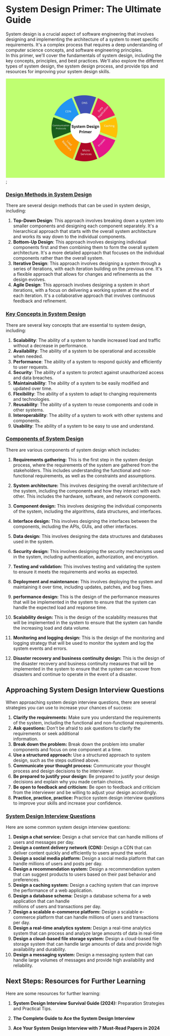 # System Design Primer: The Ultimate Guide

System design is a crucial aspect of software engineering that involves designing and implementing the architecture of a system to
meet specific requirements. It's a complex process that requires a deep understanding of computer science concepts,
and software engineering principles.  
In this primer, we'll cover the fundamentals of system design, including the key concepts, principles,
and best practices. We'll also explore the different types of system design, the system design process,
and provide tips and resources for improving your system design skills.

![an image of system design primer](./system%20design%20primer.webp);

### <u>Design Methods in System Design</u>

There are several design methods that can be used in system design, including:

1. **Top-Down Design**: This approach involves breaking down a system into smaller components and designing
   each component separately. It's a hierarchical approach that starts with the overall system architecture
   and works its way down to the individual components.
2. **Bottom-Up Design**: This approach involves designing individual components first and then combining them
   to form the overall system architecture. It's a more detailed approach that focuses on the individual components
   rather than the overall system.
3. **Iterative Design**: This approach involves designing a system through a series of iterations, with
   each iteration building on the previous one. It's a flexible approach that allows for changes and
   refinements as the design evolves.
4. **Agile Design**: This approach involves designing a system in short iterations, with a focus
   on delivering a working system at the end of each iteration. It's a collaborative approach that
   involves continuous feedback and refinement.

### <u>Key Concepts in System Design</u>

There are several key concepts that are essential to system design, including:

1. **Scalability**: The ability of a system to handle increased load and traffic without a
   decrease in performance.
2. **Availability**: The ability of a system to be operational and accessible when needed.
3. **Performance**: The ability of a system to respond quickly and efficiently to user requests.
4. **Security**: The ability of a system to protect against unauthorized access and data breaches.
5. **Maintainability**: The ability of a system to be easily modified and updated over time.
6. **Flexibility**: The ability of a system to adapt to changing requirements and
   technologies.
7. **Reusability**: The ability of a system to reuse components and code in other systems.
8. **Interoperability**: The ability of a system to work with other systems and components.
9. **Usability**: The ability of a system to be easy to use and understand.

### <u>Components of System Design</u>

There are various components of system design which includes:

1.  **Requirements gathering:** This is the first step in the system design process, where the requirements of the system are gathered from the stakeholders. This includes understanding the functional and non-functional requirements, as well as the constraints and assumptions.

2.  **System architecture:** This involves designing the overall architecture of the system, including the components and how they interact with each other. This includes the hardware, software, and network components.
3.  **Component design:** This involves designing the individual components of the system, including the algorithms, data structures, and interfaces.
4.  **Interface design:** This involves designing the interfaces between the components, including the APIs,
    GUIs, and other interfaces.
5.  **Data design:** This involves designing the data structures and databases used in the system.
6.  **Security design:** This involves designing the security mechanisms used in the system, including
    authentication, authorization, and encryption.
7.  **Testing and validation:** This involves testing and validating the system to ensure it meets the
    requirements and works as expected.
8.  **Deployment and maintenance:** This involves deploying the system and maintaining it over time, including updates, patches, and bug fixes.
9.  **performance design:** This is the design of the performance measures that will be implemented in the system to ensure that the system can handle the expected load and response time.
10. **Scalability design:** This is the design of the scalability measures that will be implemented in the system to ensure that the system can handle the increasing load and data volume.
11. **Monitoring and logging design:** This is the design of the monitoring and logging strategy that will be used to monitor the system and log the system events and errors.
12. **Disaster recovery and business continuity design:** This is the design of the disaster recovery and business continuity measures that will be implemented in the system to ensure that the system can recover from disasters and continue to operate in the event of a disaster.

## Approaching System Design Interview Questions

When approaching system design interview questions, there are several strategies you can use to increase your chances of success:

1. **Clarify the requirements:** Make sure you understand the requirements of the system, including the functional and non-functional requirements.
2. **Ask questions:** Don't be afraid to ask questions to clarify the requirements or seek additional  
   information.
3. **Break down the problem:** Break down the problem into smaller components and focus on one component
   at a time.
4. **Use a structured approach:** Use a structured approach to system design, such as the steps
   outlined above.
5. **Communicate your thought process:** Communicate your thought process and design decisions to the interviewer.
6. **Be prepared to justify your design:** Be prepared to justify your design decisions and explain why
   you made certain choices.
7. **Be open to feedback and criticism:** Be open to feedback and criticism from the interviewer and be willing to adjust your design accordingly.
8. **Practice, practice, practice:** Practice system design interview questions to improve your skills and increase your confidence.

### <u>System Design Interview Questions</u>

Here are some common system design interview questions:

1. **Design a chat service:** Design a chat service that can handle millions of users and messages
   per day.
2. **Design a content delivery network (CDN):** Design a CDN that can deliver content quickly and efficiently to users around the world.
3. **Design a social media platform:** Design a social media platform that can handle millions of users
   and posts per day.
4. **Design a recommendation system:** Design a recommendation system that can suggest products to users based on
   their past behavior and preferences.
5. **Design a caching system:** Design a caching system that can improve the performance of a web
   application.
6. **Design a database schema:** Design a database schema for a web application that can handle  
   millions of users and transactions per day.
7. **Design a scalable e-commerce platform:** Design a scalable e-commerce platform that can handle
   millions of users and transactions per day.
8. **Design a real-time analytics system:** Design a real-time analytics system that can process and
   analyze large amounts of data in real-time
9. **Design a cloud-based file storage system:** Design a cloud-based file storage system that can
   handle large amounts of data and provide high availability and durability.
10. **Design a messaging system:** Design a messaging system that can handle large volumes of messages
    and provide high availability and reliability.

## Next Steps: Resources for Further Learning

Here are some resources for further learning:

1. **System Design Interview Survival Guide (2024):** Preparation Strategies and Practical Tips.

2. **The Complete Guide to Ace the System Design Interview**
3. **Ace Your System Design Interview with 7 Must-Read Papers in 2024**
